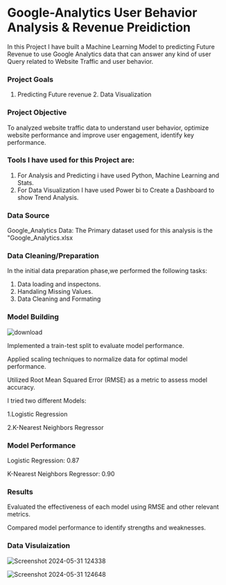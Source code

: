 # Google-Analytics User Behavior Analysis & Revenue Preidiction

 In this Project I have built a Machine Learning Model to predicting Future Revenue to use Google Analytics data that can answer any kind of user Query related to Website Traffic and user behavior. 

### Project Goals

 1. Predicting Future revenue 2. Data Visualization 

### Project Objective
 
 To analyzed website traffic data to understand user behavior, optimize website performance and improve user engagement, identify key performance.
 
 ### Tools I have used for this Project are: 
 
 1. For Analysis and Predicting i have used Python, Machine Learning and Stats.
 2. For Data Visualization I have used Power bi to Create a Dashboard to show Trend Analysis.

### Data Source 

Google_Analytics Data: The Primary dataset used for this analysis is the "Google_Analytics.xlsx

### Data Cleaning/Preparation

In the initial data preparation phase,we performed the following tasks:
1. Data loading and inspectons.
2. Handaling Missing Values.
3. Data Cleaning and Formating 

### Model Building 

![download](https://github.com/user-attachments/assets/480d15c0-c81f-494f-a930-7ecfce4c2cea)


Implemented a train-test split to evaluate model performance.

Applied scaling techniques to normalize data for optimal model performance.

Utilized Root Mean Squared Error (RMSE) as a metric to assess model accuracy.


I tried two different Models:

1.Logistic Regression

2.K-Nearest Neighbors Regressor

### Model Performance 

Logistic Regression: 0.87

K-Nearest Neighbors Regressor: 0.90

### Results

Evaluated the effectiveness of each model using RMSE and other relevant metrics.

Compared model performance to identify strengths and weaknesses.

### Data Visulaization 

![Screenshot 2024-05-31 124338](https://github.com/user-attachments/assets/ba025ab1-3639-49fb-a099-0f384ff703fe)

![Screenshot 2024-05-31 124648](https://github.com/user-attachments/assets/575c1e4a-3604-4821-b827-bee9a72a7d62)
